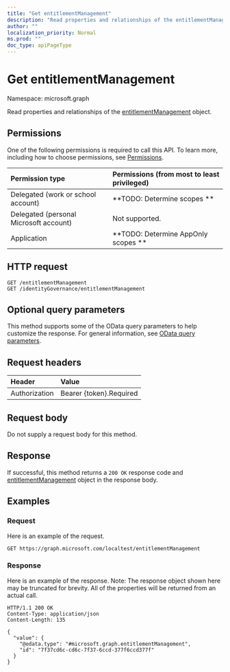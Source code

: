```yaml
---
title: "Get entitlementManagement"
description: "Read properties and relationships of the entitlementManagement object."
author: ""
localization_priority: Normal
ms.prod: ""
doc_type: apiPageType
---
```


# Get entitlementManagement

Namespace: microsoft.graph

Read properties and relationships of the [entitlementManagement](../resources/entitlementmanagement.md) object.

## Permissions
One of the following permissions is required to call this API. To learn more, including how to choose permissions, see [Permissions](/concepts/permissions-reference.md).

|Permission type|Permissions (from most to least privileged)|
|:---|:---|
|Delegated (work or school account)|**TODO: Determine scopes **|
|Delegated (personal Microsoft account)|Not supported.|
|Application|**TODO: Determine AppOnly scopes **|

## HTTP request
<!-- {
  "blockType": "ignored"
}
-->
``` http
GET /entitlementManagement
GET /identityGovernance/entitlementManagement
```

## Optional query parameters
This method supports some of the OData query parameters to help customize the response. For general information, see [OData query parameters](/graph/query-parameters).

## Request headers
|Header|Value|
|:---|:---|
|Authorization|Bearer {token}.Required|

## Request body
Do not supply a request body for this method.

## Response
If successful, this method returns a `200 OK` response code and [entitlementManagement](../resources/entitlementmanagement.md) object in the response body.

## Examples

### Request
Here is an example of the request.
<!-- {
  "blockType": "request",
  "name": "get_entitlementmanagement"
}
-->
``` http
GET https://graph.microsoft.com/localtest/entitlementManagement
```

### Response
Here is an example of the response. Note: The response object shown here may be truncated for brevity. All of the properties will be returned from an actual call.
<!-- {
  "blockType": "response",
  "truncated": true,
  "@odata.type": "microsoft.graph.entitlementManagement"
}
-->
``` http
HTTP/1.1 200 OK
Content-Type: application/json
Content-Length: 135

{
  "value": {
    "@odata.type": "#microsoft.graph.entitlementManagement",
    "id": "7f37cd6c-cd6c-7f37-6ccd-377f6ccd377f"
  }
}
```

